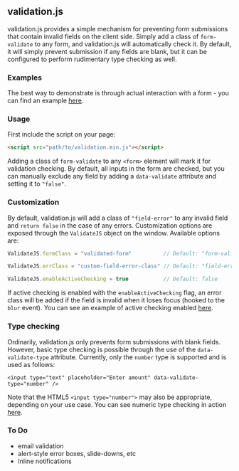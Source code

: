 ## validation.js

validation.js provides a simple mechanism for preventing form submissions that contain invalid fields on the client side.
Simply add a class of `form-validate` to any form, and validation.js will automatically check it.
By default, it will simply prevent submission if any fields are blank, but it can be configured to perform rudimentary type checking as well.

### Examples
The best way to demonstrate is through actual interaction with a form - you can find an example [here](http://fake.com).

### Usage
First include the script on your page:

```html
<script src="path/to/validation.min.js"></script>
```

Adding a class of `form-validate` to any `<form>` element will mark it for validation checking.
By default, all inputs in the form are checked, but you can manually exclude any field by adding a `data-validate` attribute and setting it to `"false"`.


### Customization
By default, validation.js will add a class of `"field-error"` to any invalid field and `return false` in the case of any errors.
Customization options are exposed through the `ValidateJS` object on the window. Available options are:

```javascript
ValidateJS.formClass = "validated-form"          // Default: "form-validate"

ValidateJS.errClass = "custom-field-error-class" // Default: "field-error"

ValidateJS.enableActiveChecking = true           // Default: false
```

If active checking is enabled with the `enableActiveChecking` flag, an error class will be added if the field is invalid when it loses focus (hooked to the `blur` event).
You can see an example of active checking enabled [here](http://www.fake.com).

### Type checking
Ordinarily, validation.js only prevents form submissions with blank fields.
However, basic type checking is possible through the use of the `data-validate-type` attribute. Currently, only the `number` type is
supported and is used as follows:

```
<input type="text" placeholder="Enter amount" data-validate-type="number" />
```

Note that the HTML5 `<input type="number">` may also be appropriate, depending on your use case. You can see numeric type checking in action [here](http://fake.com).

### To Do
* email validation
* alert-style error boxes, slide-downs, etc
* Inline notifications
